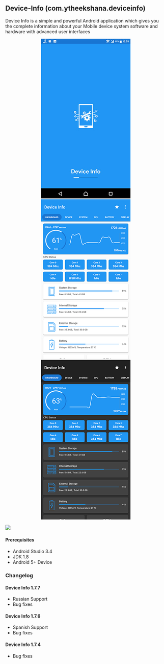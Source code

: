 ## Device-Info (com.ytheekshana.deviceinfo)
Device Info is a simple and powerful Android application which gives you the complete information about your Mobile device system software and hardware with advanced user interfaces

<p align="center">
    <img src="screenshots/device_info1.jpg" />
    <img src="screenshots/device_info2.jpg" />
    <img src="screenshots/device_info3.jpg" />
</p>

<p>
    <a href="https://play.google.com/store/apps/details?id=com.ytheekshana.deviceinfo" target="_blank">
        <img style='width:200px;' src="http://i67.tinypic.com/bjj0hh.png" />
    </a>
</p>

#### Prerequisites
- Android Studio 3.4
- JDK 1.8
- Android 5+ Device

### Changelog
#### Device Info 1.7.7
- Russian Support
- Bug fixes

#### Device Info 1.7.6
- Spanish Support
- Bug fixes

#### Device Info 1.7.4
- Bug fixes

